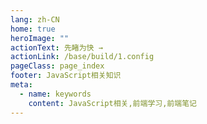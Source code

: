 ```yaml
---
lang: zh-CN
home: true
heroImage: ""
actionText: 先睹为快 →
actionLink: /base/build/1.config
pageClass: page_index
footer: JavaScript相关知识
meta:
  - name: keywords
    content: JavaScript相关,前端学习,前端笔记
---
```


<template>
    <div class="cont">
        <div id="large-header" class="large-header"></div>
        <div class="features">
        <div class="feature">
            <h2>基础知识</h2> 
            <p>掌握HTML5、CSS3、JavaScript、ES6、网络请求、移动WebApp、Sass</p>
        </div>
        <div class="feature">
            <h2>专项知识</h2> 
            <p>熟练掌握性能优化、监控、安全、测试、设计模式、跨域</p>
        </div>
        <div class="feature">
            <h2>高级知识</h2> 
            <p>掌握浏览器、Promise等相关原理</p>
        </div>
        <div class="feature">
            <h2>原理知识</h2> 
            <p>掌握浏览器、Promise等相关原理</p>
        </div>
        <div class="feature">
            <h2>阅读书籍</h2> 
            <p>总结高程4、编程艺术、你不知道的js、js设计开发、高性能js经验</p>
        </div>
        </div>
    </div>
</template>
